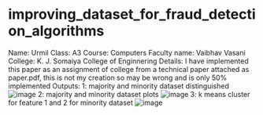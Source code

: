 # improving_dataset_for_fraud_detection_algorithms
Name: Urmil
Class: A3
Course: Computers
Faculty name: Vaibhav Vasani
College: K. J. Somaiya College of Enginnering
Details: I have implemented this paper as an assignment of college from a technical paper attached as paper.pdf, this is not my creation so may be wrong and is only 50% implemented
Outputs:
1: majority and minority dataset distinguished
![image](https://user-images.githubusercontent.com/58257239/115274593-78c36080-a15e-11eb-9db9-60302b68a61c.png)
2: majority and minority dataset plots
![image](https://user-images.githubusercontent.com/58257239/115274864-c17b1980-a15e-11eb-8f2b-f1ee6438de58.png)
3: k means cluster for feature 1 and 2 for minority dataset
![image](https://user-images.githubusercontent.com/58257239/115275600-a1982580-a15f-11eb-9efa-9ded58866f08.png)
